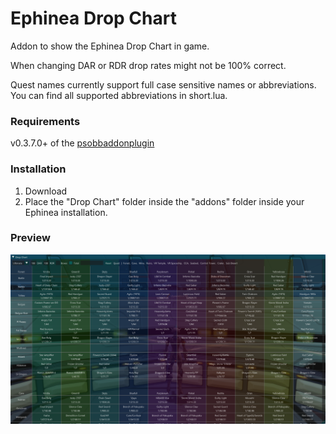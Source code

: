 # Ephinea Drop Chart
Addon to show the Ephinea Drop Chart in game.

When changing DAR or RDR drop rates might not be 100% correct.

Quest names currently support full case sensitive names or abbreviations. You can find all supported abbreviations in short.lua.

### Requirements
v0.3.7.0+ of the [psobbaddonplugin](https://github.com/Solybum/psobbaddonplugin)

### Installation
1. Download
2. Place the "Drop Chart" folder inside the "addons" folder inside your Ephinea installation.

### Preview
![preview.png](pic/preview.png)
